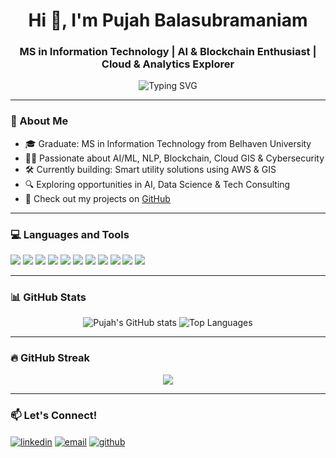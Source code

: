 <h1 align="center">Hi 👋, I'm Pujah Balasubramaniam</h1>
<h3 align="center">MS in Information Technology | AI & Blockchain Enthusiast | Cloud & Analytics Explorer</h3>

<p align="center">
  <img src="https://readme-typing-svg.demolab.com?font=Fira+Code&duration=3000&pause=1000&center=true&vCenter=true&width=435&lines=Data+Science+%7C+AI+%7C+Blockchain+%7C+Cloud;Open+Source+Contributor;Always+learning+new+things" alt="Typing SVG" />
</p>

---

### 🧠 About Me

- 🎓 Graduate: MS in Information Technology from Belhaven University
- 🧑‍💻 Passionate about AI/ML, NLP, Blockchain, Cloud GIS & Cybersecurity
- 🛠️ Currently building: Smart utility solutions using AWS & GIS
- 🔍 Exploring opportunities in AI, Data Science & Tech Consulting
- 📝 Check out my projects on [GitHub](https://github.com/PujahBalu?tab=repositories)

---

### 💻 Languages and Tools

<p align="left">
  <img src="https://img.shields.io/badge/Python-3670A0?style=for-the-badge&logo=python&logoColor=white"/>
  <img src="https://img.shields.io/badge/Java-ED8B00?style=for-the-badge&logo=java&logoColor=white"/>
  <img src="https://img.shields.io/badge/C%2B%2B-00599C?style=for-the-badge&logo=c%2B%2B&logoColor=white"/>
  <img src="https://img.shields.io/badge/TensorFlow-FF6F00?style=for-the-badge&logo=tensorflow&logoColor=white"/>
  <img src="https://img.shields.io/badge/Keras-D00000?style=for-the-badge&logo=keras&logoColor=white"/>
  <img src="https://img.shields.io/badge/NLP-5e5c5c?style=for-the-badge&logo=numpy&logoColor=white"/>
  <img src="https://img.shields.io/badge/Blockchain-121011?style=for-the-badge&logo=blockchaindotcom&logoColor=white"/>
  <img src="https://img.shields.io/badge/Flutter-02569B?style=for-the-badge&logo=flutter&logoColor=white"/>
  <img src="https://img.shields.io/badge/Firebase-FFCA28?style=for-the-badge&logo=firebase&logoColor=white"/>
  <img src="https://img.shields.io/badge/AWS-232F3E?style=for-the-badge&logo=amazon-aws&logoColor=white"/>
  <img src="https://img.shields.io/badge/GitHub-181717?style=for-the-badge&logo=github&logoColor=white"/>
</p>

---

### 📊 GitHub Stats

<p align="center">
  <img src="https://github-readme-stats.vercel.app/api?username=PujahBalu&show_icons=true&theme=radical" alt="Pujah's GitHub stats"/>
  <img src="https://github-readme-stats.vercel.app/api/top-langs/?username=PujahBalu&layout=compact&theme=radical" alt="Top Languages"/>
</p>

---

### 🔥 GitHub Streak

<p align="center">
  <img src="https://github-readme-streak-stats.herokuapp.com?user=PujahBalu&theme=radical&date_format=M%20j%5B%2C%20Y%5D"/>
</p>

---

### 📫 Let's Connect!

<p align="left">
  <a href="https://linkedin.com/in/pujahbalasubramaniam" target="blank"><img align="center" src="https://img.shields.io/badge/-LinkedIn-blue?style=flat-square&logo=linkedin" alt="linkedin" /></a>
  <a href="mailto:pujahbalasubramaniam@students.belhaven.edu"><img align="center" src="https://img.shields.io/badge/-Gmail-red?style=flat-square&logo=gmail&logoColor=white" alt="email" /></a>
  <a href="https://github.com/PujahBalu"><img align="center" src="https://img.shields.io/badge/-GitHub-181717?style=flat-square&logo=github&logoColor=white" alt="github" /></a>
</p>

